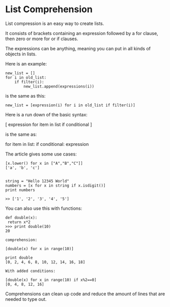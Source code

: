 # List Comprehension

List compression is an easy way to create lists.

It consists of brackets containing an expression followed by a for clause, then zero or more for or if clauses. 

The expressions can be anything, meaning you can put in all kinds of objects in lists.

Here is an example:
```
new_list = []
for i in old_list:
    if filter(i):
        new_list.append(expressions(i))
```

is the same as this:

```
new_list = [expression(i) for i in old_list if filter(i)]
```

Here is a run down of the basic syntax:

[ expression for item in list if conditional ]

is the same as:

for item in list:
    if conditional:
        expression

The article gives some use cases:

```
[x.lower() for x in ["A","B","C"]]
['a', 'b', 'c']


string = "Hello 12345 World"
numbers = [x for x in string if x.isdigit()]
print numbers

>> ['1', '2', '3', '4', '5']
```

You can also use this with functions:

 ```
 def double(x):
  return x*2
>>> print double(10)
20

comprehension:

[double(x) for x in range(10)]

print double
[0, 2, 4, 6, 8, 10, 12, 14, 16, 18]

With added conditions:

[double(x) for x in range(10) if x%2==0]
[0, 4, 8, 12, 16]

 ```

Comprehensions can clean up code and reduce the amount of lines that are needed to type out.
